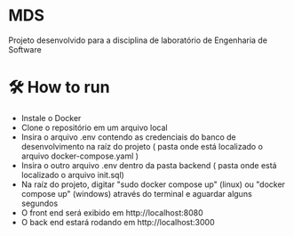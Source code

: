 # MDS

Projeto desenvolvido para a disciplina de laboratório de Engenharia de Software

# 🛠️ How to run

- Instale o Docker
- Clone o repositório em um arquivo local
- Insira o arquivo .env contendo as credenciais do banco de desenvolvimento na raíz do projeto ( pasta onde está localizado o arquivo docker-compose.yaml )
- Insira o outro arquivo .env dentro da pasta backend ( pasta onde está localizado o arquivo init.sql)
- Na raíz do projeto, digitar "sudo docker compose up" (linux) ou "docker compose up" (windows) através do terminal e aguardar alguns segundos
- O front end será exibido em http://localhost:8080
- O back end estará rodando em http://localhost:3000
